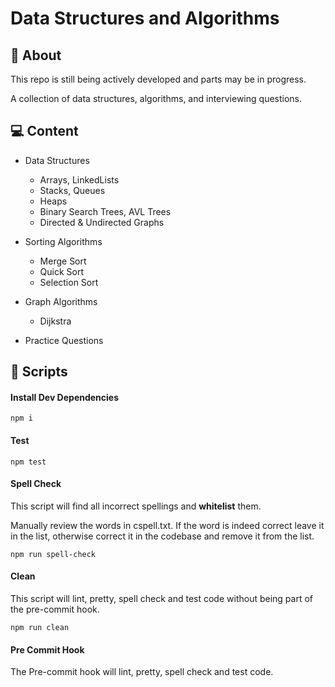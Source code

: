 # Data Structures and Algorithms

## 🚧  About

This repo is still being actively developed and parts may be in progress.

A collection of data structures, algorithms, and interviewing questions.

## 💻 Content

- Data Structures
  - Arrays, LinkedLists
  - Stacks, Queues
  - Heaps
  - Binary Search Trees, AVL Trees
  - Directed & Undirected Graphs

- Sorting Algorithms
  - Merge Sort
  - Quick Sort
  - Selection Sort

- Graph Algorithms
  - Dijkstra

- Practice Questions

## 🔨 Scripts

#### Install Dev Dependencies

```shell
npm i
```

#### Test

```shell
npm test
```

#### Spell Check

This script will find all incorrect spellings and **whitelist** them.

Manually review the words in cspell.txt. If the word is indeed correct leave it in the list, otherwise correct it in the codebase and remove it from the list.

```shell
npm run spell-check
```

#### Clean

This script will lint, pretty, spell check and test code without being part of the pre-commit hook.

```shell
npm run clean
```

#### Pre Commit Hook

The Pre-commit hook will lint, pretty, spell check and test code.
